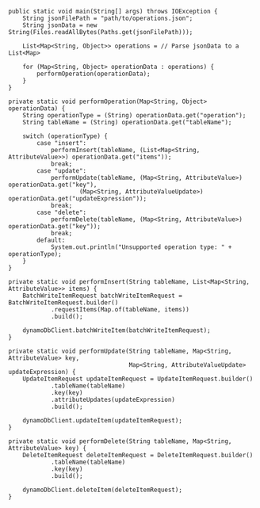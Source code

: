     public static void main(String[] args) throws IOException {
        String jsonFilePath = "path/to/operations.json";
        String jsonData = new String(Files.readAllBytes(Paths.get(jsonFilePath)));

        List<Map<String, Object>> operations = // Parse jsonData to a List<Map>

        for (Map<String, Object> operationData : operations) {
            performOperation(operationData);
        }
    }

    private static void performOperation(Map<String, Object> operationData) {
        String operationType = (String) operationData.get("operation");
        String tableName = (String) operationData.get("tableName");

        switch (operationType) {
            case "insert":
                performInsert(tableName, (List<Map<String, AttributeValue>>) operationData.get("items"));
                break;
            case "update":
                performUpdate(tableName, (Map<String, AttributeValue>) operationData.get("key"),
                        (Map<String, AttributeValueUpdate>) operationData.get("updateExpression"));
                break;
            case "delete":
                performDelete(tableName, (Map<String, AttributeValue>) operationData.get("key"));
                break;
            default:
                System.out.println("Unsupported operation type: " + operationType);
        }
    }

    private static void performInsert(String tableName, List<Map<String, AttributeValue>> items) {
        BatchWriteItemRequest batchWriteItemRequest = BatchWriteItemRequest.builder()
                .requestItems(Map.of(tableName, items))
                .build();

        dynamoDbClient.batchWriteItem(batchWriteItemRequest);
    }

    private static void performUpdate(String tableName, Map<String, AttributeValue> key,
                                      Map<String, AttributeValueUpdate> updateExpression) {
        UpdateItemRequest updateItemRequest = UpdateItemRequest.builder()
                .tableName(tableName)
                .key(key)
                .attributeUpdates(updateExpression)
                .build();

        dynamoDbClient.updateItem(updateItemRequest);
    }

    private static void performDelete(String tableName, Map<String, AttributeValue> key) {
        DeleteItemRequest deleteItemRequest = DeleteItemRequest.builder()
                .tableName(tableName)
                .key(key)
                .build();

        dynamoDbClient.deleteItem(deleteItemRequest);
    }
